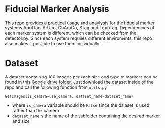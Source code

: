 # Fiducial Marker Analysis

This repo provides a practical usage and anaylysis for the fiducial marker systems AprilTag, ArUco, ChAruCo, STag and TopoTag. Dependencies of each marker system is different, which can be checked from the detector.py. Since each system requires different enviroments, this repo also makes it possible to use them individually.


# Dataset

A dataset containing 100 images per each size and type of markers can be found in [this Google drive folder](https://drive.google.com/drive/folders/1COT8RgIYBdjq2AMysAtIkrrukDtPGlNX?usp=sharing). Just download the dataset inside of the repo and call the following function from `utils.py`

```GetImages(is_camera=use_camera, dataset_name=dataset_name)```

* where `is_camera` variable should be `False` since the dataset is used rather than the camera
* `dataset_name` is the name of the subfolder containing the desired marker and size

